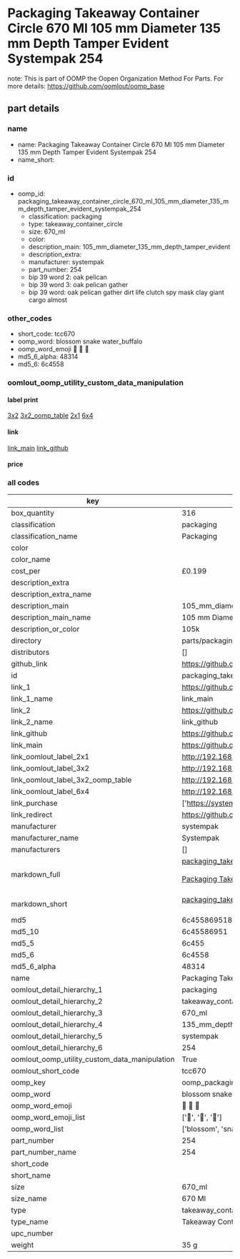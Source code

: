 # Packaging Takeaway Container Circle 670 Ml 105 mm Diameter 135 mm Depth Tamper Evident Systempak 254  

note: This is part of OOMP the Oopen Organization Method For Parts. For more details: https://github.com/oomlout/oomp_base

##  part details
  







### name
* name: Packaging Takeaway Container Circle 670 Ml 105 mm Diameter 135 mm Depth Tamper Evident Systempak 254
* name_short: 
### id
* oomp_id: packaging_takeaway_container_circle_670_ml_105_mm_diameter_135_mm_depth_tamper_evident_systempak_254
  * classification: packaging
  * type: takeaway_container_circle
  * size: 670_ml
  * color: 
  * description_main: 105_mm_diameter_135_mm_depth_tamper_evident
  * description_extra: 
  * manufacturer: systempak
  * part_number: 254
  * bip 39 word 2: oak pelican
  * bip 39 word 3: oak pelican gather
  * bip 39 word: oak pelican gather dirt life clutch spy mask clay giant cargo almost

### other_codes
* short_code: tcc670
* oomp_word: blossom snake water_buffalo
* oomp_word_emoji :blossom: :snake: :water_buffalo:
* md5_6_alpha: 48314
* md5_6: 6c4558






### oomlout_oomp_utility_custom_data_manipulation
#### label print
[3x2](http://192.168.1.245:1112/?label=oomp%2048314)
[3x2_oomp_table](http://192.168.1.108:1112/?label=oomp%2048314)
[2x1](http://192.168.1.242:1112/?label=oomp%2048314)
[6x4](http://192.168.1.55:1112/?label=oomp%2048314)    

#### link

[link_main](https://github.com/oomlout/oomlout_oomp_version_1_messy/tree/main/parts/packaging_takeaway_container_circle_670_ml_105_mm_diameter_135_mm_depth_tamper_evident_systempak_254) [link_github](https://github.com/oomlout/oomlout_oomp_version_1_messy/tree/main/parts/packaging_takeaway_container_circle_670_ml_105_mm_diameter_135_mm_depth_tamper_evident_systempak_254)                             

#### price







### all codes 
| key | value |  
| --- | --- |  
| box_quantity | 316 |  
| classification | packaging |  
| classification_name | Packaging |  
| color |  |  
| color_name |  |  
| cost_per | £0.199 |  
| description_extra |  |  
| description_extra_name |  |  
| description_main | 105_mm_diameter_135_mm_depth_tamper_evident |  
| description_main_name | 105 mm Diameter 135 mm Depth Tamper Evident |  
| description_or_color | 105k |  
| directory | parts/packaging_takeaway_container_circle_670_ml_105_mm_diameter_135_mm_depth_tamper_evident_systempak_254 |  
| distributors | [] |  
| github_link | https://github.com/oomlout/oomlout_oomp_part_src/tree/main/parts/packaging_takeaway_container_circle_670_ml_105_mm_diameter_135_mm_depth_tamper_evident_systempak_254 |  
| id | packaging_takeaway_container_circle_670_ml_105_mm_diameter_135_mm_depth_tamper_evident_systempak_254 |  
| link_1 | https://github.com/oomlout/oomlout_oomp_version_1_messy/tree/main/parts/packaging_takeaway_container_circle_670_ml_105_mm_diameter_135_mm_depth_tamper_evident_systempak_254 |  
| link_1_name | link_main |  
| link_2 | https://github.com/oomlout/oomlout_oomp_version_1_messy/tree/main/parts/packaging_takeaway_container_circle_670_ml_105_mm_diameter_135_mm_depth_tamper_evident_systempak_254 |  
| link_2_name | link_github |  
| link_github | https://github.com/oomlout/oomlout_oomp_version_1_messy/tree/main/parts/packaging_takeaway_container_circle_670_ml_105_mm_diameter_135_mm_depth_tamper_evident_systempak_254 |  
| link_main | https://github.com/oomlout/oomlout_oomp_version_1_messy/tree/main/parts/packaging_takeaway_container_circle_670_ml_105_mm_diameter_135_mm_depth_tamper_evident_systempak_254 |  
| link_oomlout_label_2x1 | http://192.168.1.242:1112/?label=oomp%2048314 |  
| link_oomlout_label_3x2 | http://192.168.1.245:1112/?label=oomp%2048314 |  
| link_oomlout_label_3x2_oomp_table | http://192.168.1.108:1112/?label=oomp%2048314 |  
| link_oomlout_label_6x4 | http://192.168.1.55:1112/?label=oomp%2048314 |  
| link_purchase | ['https://systempak.net/product/670ml-round-105mm-diameter-tamper-evident-containers-and-lids/'] |  
| link_redirect | https://github.com/oomlout/oomlout_oomp_version_1_messy/tree/main/parts/packaging_takeaway_container_circle_670_ml_105_mm_diameter_135_mm_depth_tamper_evident_systempak_254 |  
| manufacturer | systempak |  
| manufacturer_name | Systempak |  
| manufacturers | [] |  
| markdown_full | [packaging_takeaway_container_circle_670_ml_105_mm_diameter_135_mm_depth_tamper_evident_systempak_254](none)<br>[](none)<br>[Packaging Takeaway Container Circle 670 Ml 105 Mm Diameter 135 Mm Depth Tamper Evident Systempak 254](none)<br><br> |  
| markdown_short | [packaging_takeaway_container_circle_670_ml_105_mm_diameter_135_mm_depth_tamper_evident_systempak_254](none)<br><br> |  
| md5 | 6c45586951887a68b240a3eac0e894be |  
| md5_10 | 6c45586951 |  
| md5_5 | 6c455 |  
| md5_6 | 6c4558 |  
| md5_6_alpha | 48314 |  
| name | Packaging Takeaway Container Circle 670 Ml 105 mm Diameter 135 mm Depth Tamper Evident Systempak 254 |  
| oomlout_detail_hierarchy_1 | packaging |  
| oomlout_detail_hierarchy_2 | takeaway_container_circle |  
| oomlout_detail_hierarchy_3 | 670_ml |  
| oomlout_detail_hierarchy_4 | 135_mm_depth |  
| oomlout_detail_hierarchy_5 | systempak |  
| oomlout_detail_hierarchy_6 | 254 |  
| oomlout_oomp_utility_custom_data_manipulation | True |  
| oomlout_short_code | tcc670 |  
| oomp_key | oomp_packaging_takeaway_container_circle_670_ml_105_mm_diameter_135_mm_depth_tamper_evident_systempak_254 |  
| oomp_word | blossom snake water_buffalo |  
| oomp_word_emoji | :blossom: :snake: :water_buffalo: |  
| oomp_word_emoji_list | [':blossom:', ':snake:', ':water_buffalo:'] |  
| oomp_word_list | ['blossom', 'snake', 'water_buffalo'] |  
| part_number | 254 |  
| part_number_name | 254 |  
| short_code |  |  
| short_name |  |  
| size | 670_ml |  
| size_name | 670 Ml |  
| type | takeaway_container_circle |  
| type_name | Takeaway Container Circle |  
| upc_number |  |  
| weight | 35 g |  
